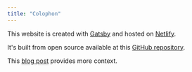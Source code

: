 ```yaml
---
title: "Colophon"
---
```


<style>.content{text-align: center;}</style>

This website is created with [Gatsby](https://www.gatsbyjs.org/) and hosted on [Netlify](https://www.netlify.com/).

It's built from open source available at this [GitHub repository](https://github.com/tmshkr/tmshkr.com).

This [blog post](/blog/building-with-gatsby/) provides more context.